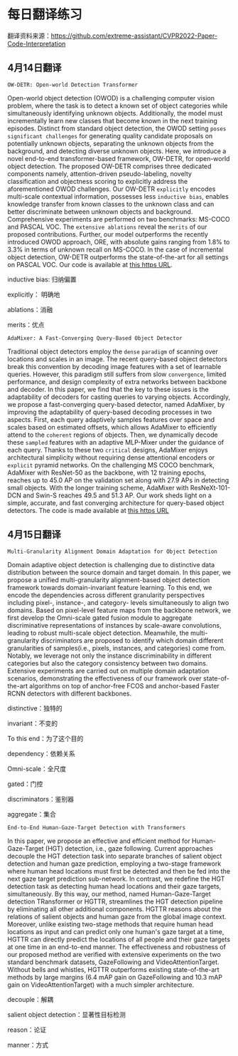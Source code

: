 # 每日翻译练习

翻译资料来源：https://github.com/extreme-assistant/CVPR2022-Paper-Code-Interpretation

## 4月14日翻译

`OW-DETR: Open-world Detection Transformer`

Open-world object detection (OWOD) is a challenging computer vision problem, where the task is to detect a known set of object categories while simultaneously identifying unknown objects. Additionally, the model must incrementally learn new classes that become known in the next training episodes. Distinct from standard object detection, the OWOD setting `poses significant challenges` for generating quality candidate proposals on potentially unknown objects, separating the unknown objects from the background, and detecting diverse unknown objects. Here, we introduce a novel end-to-end transformer-based framework, OW-DETR, for open-world object detection. The proposed OW-DETR comprises three dedicated components namely, attention-driven pseudo-labeling, novelty classification and objectness scoring to explicitly address the aforementioned OWOD challenges. Our OW-DETR `explicitly` encodes multi-scale contextual information, possesses less `inductive bias`, enables knowledge transfer from known classes to the unknown class and can better discriminate between unknown objects and background. Comprehensive experiments are performed on two benchmarks: MS-COCO and PASCAL VOC. The `extensive ablations` reveal the `merits` of our proposed contributions. Further, our model outperforms the recently introduced OWOD approach, ORE, with absolute gains ranging from 1.8% to 3.3% in terms of unknown recall on MS-COCO. In the case of incremental object detection, OW-DETR outperforms the state-of-the-art for all settings on PASCAL VOC. Our code is available at [this https URL](https://github.com/akshitac8/OW-DETR).

inductive bias: 归纳偏置

explicitly： 明确地

ablations：消融

merits：优点

`AdaMixer: A Fast-Converging Query-Based Object Detector`

Traditional object detectors employ the `dense` `paradigm` of scanning over locations and scales in an image. The recent query-based object detectors break this convention by decoding image features with a set of learnable queries. However, this paradigm still suffers from slow `convergence`, limited performance, and design complexity of extra networks between backbone and decoder. In this paper, we find that the key to these issues is the adaptability of decoders for casting queries to varying objects. Accordingly, we propose a fast-converging query-based detector, named AdaMixer, by improving the adaptability of query-based decoding processes in two aspects. First, each query adaptively samples features over space and scales based on estimated offsets, which allows AdaMixer to efficiently attend to the `coherent` regions of objects. Then, we dynamically decode these `sampled` features with an adaptive MLP-Mixer under the guidance of each query. Thanks to these two `critical` designs, AdaMixer enjoys architectural simplicity without requiring dense attentional encoders or `explicit` pyramid networks. On the challenging MS COCO benchmark, AdaMixer with ResNet-50 as the backbone, with 12 training epochs, reaches up to 45.0 AP on the validation set along with 27.9 APs in detecting small objects. With the longer training scheme, AdaMixer with ResNeXt-101-DCN and Swin-S reaches 49.5 and 51.3 AP. Our work sheds light on a simple, accurate, and fast converging architecture for query-based object detectors. The code is made available at [this https URL](https://github.com/MCG-NJU/AdaMixer)

## 4月15日翻译

`Multi-Granularity Alignment Domain Adaptation for Object Detection`

Domain adaptive object detection is challenging due to distinctive data distribution between the source domain and target domain. In this paper, we propose a unified multi-granularity alignment-based object detection framework towards domain-invariant feature learning. To this end, we encode the dependencies across different granularity perspectives including pixel-, instance-, and category- levels simultaneously to align two domains. Based on pixel-level feature maps from the backbone network, we first develop the Omni-scale gated fusion module to aggregate discriminative representations of instances by scale-aware convolutions, leading to robust multi-scale object detection. Meanwhile, the multi-granularity discriminators are proposed to identify which domain different granularities of samples(i.e., pixels, instances, and categories) come from. Notably, we leverage not only the instance discriminability in different categories but also the category consistency between two domains. Extensive experiments are carried out on multiple domain adaptation scenarios, demonstrating the effectiveness of our framework over state-of-the-art algorithms on top of anchor-free FCOS and anchor-based Faster RCNN detectors with different backbones.

distinctive：独特的

invariant：不变的

To this end：为了这个目的

dependency：依赖关系

Omni-scale：全尺度

gated：门控

discriminators：鉴别器

aggregate：集合

`End-to-End Human-Gaze-Target Detection with Transformers`

In this paper, we propose an effective and efficient method for Human-Gaze-Target (HGT) detection, i.e., gaze following. Current approaches decouple the HGT detection task into separate branches of salient object detection and human gaze prediction, employing a two-stage framework where human head locations must first be detected and then be fed into the next gaze target prediction sub-network. In contrast, we redefine the HGT detection task as detecting human head locations and their gaze targets, simultaneously. By this way, our method, named Human-Gaze-Target detection TRansformer or HGTTR, streamlines the HGT detection pipeline by eliminating all other additional components. HGTTR reasons about the relations of salient objects and human gaze from the global image context. Moreover, unlike existing two-stage methods that require human head locations as input and can predict only one human's gaze target at a time, HGTTR can directly predict the locations of all people and their gaze targets at one time in an end-to-end manner. The effectiveness and robustness of our proposed method are verified with extensive experiments on the two standard benchmark datasets, GazeFollowing and VideoAttentionTarget. Without bells and whistles, HGTTR outperforms existing state-of-the-art methods by large margins (6.4 mAP gain on GazeFollowing and 10.3 mAP gain on VideoAttentionTarget) with a much simpler architecture.

decouple：解耦

salient object detection：显著性目标检测

reason：论证

manner：方式



























